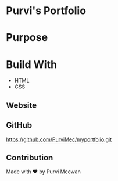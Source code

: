 # Purvi's Portfolio

# Purpose


# Build With
* HTML
* CSS

## Website

## GitHub
https://github.com/PurviMec/myportfolio.git

## Contribution
Made with ❤️ by Purvi Mecwan

